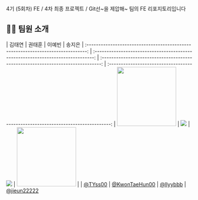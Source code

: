 4기 (5회차) FE / 4차 최종 프로젝트 / Git선~을 제압해~ 팀의 FE 리포지토리입니다

## 👩‍🚀 팀원 소개 

|                                      김태연                                      |                                      권태훈                                      |                                      이예빈                                      |                                      송지은                                       |  :------------------------------------------------------------------------------: | :------------------------------------------------------------------------------: | :------------------------------------------------------------------------------: | :-------------------------------------------------------------------------------:
| <img width="160px" src="https://github.com/user-attachments/assets/ab18c001-6f75-4c10-80e5-2436544fb543" /> | <img src="https://avatars.githubusercontent.com/u/56614716?v=4" /> | <img src="https://avatars.githubusercontent.com/u/105144795?v=4" /> | <img width="160px" src="https://github.com/user-attachments/assets/1e8272aa-8254-40b3-bd30-a37bbf1db577" /> | 
|                [@TYss00](https://github.com/TYss00)                  |                  [@KwonTaeHun00](https://github.com/KwonTaeHun00)                 |                    [@llyybbb](https://github.com/llyybbb)                    |                     [@jieun22222](https://github.com/jieun22222)                     

<br>
